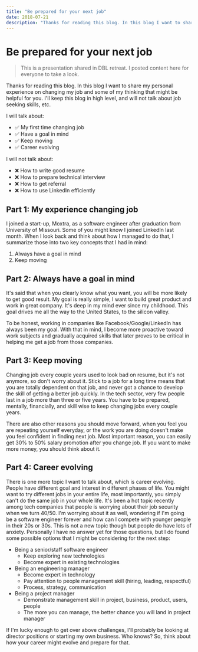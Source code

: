 ```yaml
---
title: "Be prepared for your next job"
date: 2018-07-21
description: "Thanks for reading this blog. In this blog I want to share my personal experience on changing my job and some of my thinking that might be helpful for you. I'll keep this blog in high level, and will not talk about job seeking skills, etc."
---
```


# Be prepared for your next job

> This is a presentation shared in DBL retreat. I posted content here for everyone to take a look.

Thanks for reading this blog. In this blog I want to share my personal experience on changing my job and some of my thinking that might be helpful for you. I'll keep this blog in high level, and will not talk about job seeking skills, etc.

I will talk about:

- ✅ My first time changing job
- ✅ Have a goal in mind
- ✅ Keep moving
- ✅ Career evolving

I will not talk about:

- ❌ How to write good resume
- ❌ How to prepare technical interview
- ❌ How to get referral
- ❌ How to use LinkedIn efficiently

## Part 1: My experience changing job

I joined a start-up, Moxtra, as a software engineer after graduation from University of Missouri. Some of you might know I joined LinkedIn last month. When I look back and think about how I managed to do that, I summarize those into two key concepts that I had in mind:

1. Always have a goal in mind
2. Keep moving

## Part 2: Always have a goal in mind

It's said that when you clearly know what you want, you will be more likely to get good result. My goal is really simple, I want to build great product and work in great company. It's deep in my mind ever since my childhood. This goal drives me all the way to the United States, to the silicon valley.

To be honest, working in companies like Facebook/Google/LinkedIn has always been my goal. With that in mind, I become more proactive toward work subjects and gradually acquired skills that later proves to be critical in helping me get a job from those companies.

## Part 3: Keep moving

Changing job every couple years used to look bad on resume, but it's not anymore, so don't worry about it. Stick to a job for a long time means that you are totally dependent on that job, and never got a chance to develop the skill of getting a better job quickly. In the tech sector, very few people last in a job more than three or five years. You have to be prepared, mentally, financially, and skill wise to keep changing jobs every couple years.

There are also other reasons you should move forward, when you feel you are repeating yourself everyday, or the work you are doing doesn't make you feel confident in finding next job. Most important reason, you can easily get 30% to 50% salary promotion after you change job. If you want to make more money, you should think about it.

## Part 4: Career evolving

There is one more topic I want to talk about, which is career evolving. People have different goal and interest in different phases of life. You might want to try different jobs in your entire life, most importantly, you simply can't do the same job in your whole life. It's been a hot topic recently among tech companies that people is worrying about their job security when we turn 40/50. I'm worrying about it as well, wondering if I'm going be a software engineer forever and how can I compete with younger people in their 20s or 30s. This is not a new topic though but people do have lots of anxiety. Personally I have no answer yet for those questions, but I do found some possible options that I might be considering for the next step:

- Being a senior/staff software engineer
    - Keep exploring new technologies
    - Become expert in existing technologies
- Being an engineering manager
    - Become expert in technology
    - Pay attention to people management skill (hiring, leading, respectful)
    - Process, strategy, communication
- Being a project manager
    - Demonstrate management skill in project, business, product, users, people
    - The more you can manage, the better chance you will land in project manager

If I'm lucky enough to get over above challenges, I'll probably be looking at director positions or starting my own business. Who knows? So, think about how your career might evolve and prepare for that.

<!-- ▶️ [Presentation Slides](/slides/be-prepared-for-your-next-job/) -->